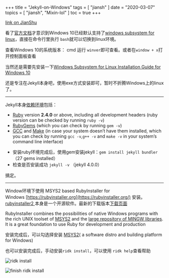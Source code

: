 +++
title = "Jekyll-on-Windows"
tags = [
    "jiansh"
]
date = "2020-03-07"
topics = [
    "jiansh",
    "Mixin-lol"
]
toc = true
+++



[link on JianShu](https://www.jianshu.com/p/8f8133631870)

看了[官方文档](https://jekyllrb.com/docs/installation/windows/)才意识到Windows 10已经默认支持了[windows subsystem for linux](https://docs.microsoft.com/en-us/windows/wsl/about?redirectedfrom=MSDN)，直接在命令行里执行 `bash`就可以切换到linux环境。

查看Windows 10的系统版本： cmd 运行 `winver`即可查看。或者在`window + x`打开控制面板查看

当然还是需要先安装一下[Windows Subsystem for Linux Installation Guide for Windows 10](https://docs.microsoft.com/en-us/windows/wsl/install-win10)

还是专注在Jekyll本身吧，使用exe方式安装即可，暂时不折腾Windows上的linux了。

---

Jekyll本身[依赖环境](https://jekyllrb.com/docs/installation/#requirements)包括：  
*   [Ruby](https://www.ruby-lang.org/en/downloads/) version **2.4.0** or above, including all development headers (ruby version can be checked by running `ruby -v`)
*   [RubyGems](https://rubygems.org/pages/download) (which you can check by running `gem -v`)
*   [GCC](https://gcc.gnu.org/install/) and [Make](https://www.gnu.org/software/make/) (in case your system doesn’t have them installed, which you can check by running `gcc -v`,`g++ -v` and `make -v` in your system’s command line interface)

- 安装ruby环境完成后，使用gem安装jekyll：`gem install jekyll bundler` （27 gems installed）
- 检查是否安装成功 `jekyll -v` （jekyll 4.0.0）

搞定。

---

Window环境下使用 MSYS2 based RubyInstaller for Windows [https://rubyinstaller.org](https://rubyinstaller.org/) 安装。[rubyinstaller2 ](https://github.com/oneclick/rubyinstaller2#using-the-installer-on-a-target-system)本身是一个开源软件。最新的下载版本[下载页面](https://rubyinstaller.org/downloads/)

RubyInstaller combines the possibilities of native Windows programs with the rich UNIX toolset of [MSYS2](http://www.msys2.org/) and the [large repository of MINGW libraries](https://github.com/Alexpux/MINGW-packages). It is a great foundation to use Ruby for development and production

安装完成后，可以勾选择安装 [MSYS2](http://www.msys2.org/)( a software distro and building platform for Windows)

也可以安装完成后，手动安装`ridk install`，可以使用 `ridk help`查看帮助

![ridk install](https://upload-images.jianshu.io/upload_images/3296949-ceb874c72ced758d.png?imageMogr2/auto-orient/strip%7CimageView2/2/w/1240)

![finish ridk install](https://upload-images.jianshu.io/upload_images/3296949-c3e2acfbfd25213f.png?imageMogr2/auto-orient/strip%7CimageView2/2/w/1240)



